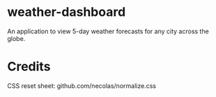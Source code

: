 # weather-dashboard
An application to view 5-day weather forecasts for any city across the globe. 

# Credits
CSS reset sheet: github.com/necolas/normalize.css